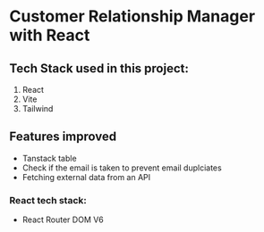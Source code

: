 # Customer Relationship Manager with React
## Tech Stack used in this project:
1. React
2. Vite
3. Tailwind
## Features improved
- Tanstack table
- Check if the email is taken to prevent email duplciates
- Fetching external data from an API
### React tech stack:
- React Router DOM V6